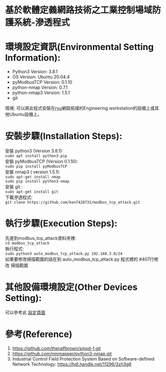 基於軟體定義網路技術之工業控制場域防護系統-滲透程式
=====
環境設定資訊(Environmental Setting Information):
===========
- Python3 Version: 3.8.1  
- OS Version: Ubuntu 20.04.4
- pyModbusTCP Version: 0.1.10
- python-nmap Version: 0.7.1
- python-nmap3 Version: 1.5.1
- git

情境: 可以將此程式安裝在[ryu](https://github.com/ken7428731/ryu.git)網路拓樸的Engineering workstation的設備上或其他Ubuntu設備上。

安裝步驟(Installation Steps):
===========
安裝 python3 (Version 3.8.1):  
    `sudo apt install python3-pip`  
安裝 pyModbusTCP (Version 0.1.10):  
    `sudo pip install pyModbusTCP`  
安裝 nmap3 ( version 1.5.1):  
    `sudo apt-get install nmap`  
    `sudo pip install python3-nmap`  
安裝 git :  
    `sudo apt-get install git`  
下載滲透程式:  
    `git clone https://github.com/ken7428731/modbus_tcp_attack.git`  

執行步驟(Execution Steps):
===========
先進到modbus_tcp_attack資料夾裡:  
    `cd modbus_tcp_attack`  
執行程式:  
    `sudo python3 auto_modbus_tcp_attack.py 192.168.3.0/24`  
如果要修改掃描範圍的話在到 auto_modbus_tcp_attack.py 程式裡的 #407行修改 掃描範圍  

其他設備環境設定(Other Devices Setting):
===========
可以參考此 [設定頁面](https://hackmd.io/@rrpSFv-qSLunmXT6FGkwBg/SksRTxVzo)  

參考(Reference)
=======
1. https://github.com/theralfbrown/smod-1.git
2. https://github.com/nmmapper/python3-nmap.git
3. Industrial Control Field Protection System Based on Software-defined Network Technology: https://hdl.handle.net/11296/3zh3g6